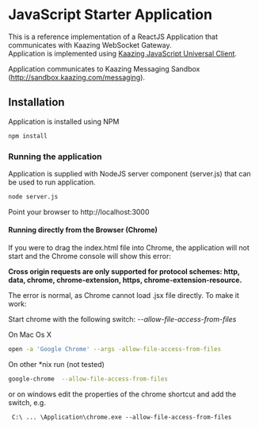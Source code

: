 # JavaScript Starter Application

This is a reference implementation of a ReactJS Application that communicates with Kaazing WebSocket Gateway.  
Application is implemented using [Kaazing JavaScript Universal Client](https://github.com/kaazing/universal-client/tree/develop/javascript).

Application communicates to Kaazing Messaging Sandbox (http://sandbox.kaazing.com/messaging).

## Installation
Application is installed using NPM

```bash
npm install
```

### Running the application

Application is supplied with NodeJS server component (server.js) that can be used to run application.


```bash
node server.js
```

Point your browser to http://localhost:3000


#### Running directly from the Browser (Chrome)
If you were to drag the index.html file into Chrome, the application will not start and the Chrome console will show this error:

__Cross origin requests are only supported for protocol schemes: http, data, chrome, chrome-extension, https, chrome-extension-resource.__

The error is normal, as Chrome cannot load .jsx file directly. To make it work:

Start chrome with the following switch: _--allow-file-access-from-files_

On Mac Os X
```bash
open -a 'Google Chrome' --args -allow-file-access-from-files
```

On other *nix run (not tested)

```bash
google-chrome  --allow-file-access-from-files
```

or on windows edit the properties of the chrome shortcut and add the switch, e.g.

```
 C:\ ... \Application\chrome.exe --allow-file-access-from-files
```
